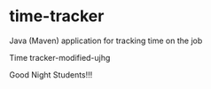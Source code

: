 # time-tracker
Java (Maven) application for tracking time on the job

Time tracker-modified-ujhg

Good Night Students!!!
